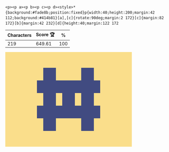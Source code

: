 `<p><p a><p b><p c><p d><style>*{background:#fade8b;position:fixed}p{width:40;height:200;margin:42 112;background:#414b81}[a],[c]{rotate:90deg;margin:2 172}[c]{margin:82 172}[b]{margin:42 232}[d]{height:40;margin:122 172`

| Characters | Score 🏆 | %   |
| ---------- | -------- | --- |
| 219        | 649.61   | 100 |

![](/2025/Oct2025/23/20251023.png)
